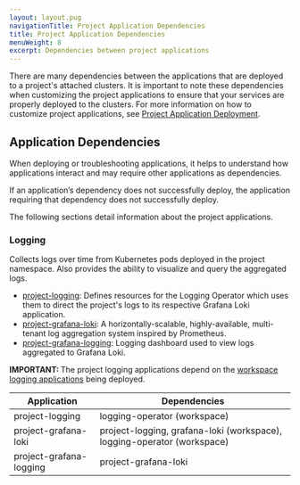 ```yaml
---
layout: layout.pug
navigationTitle: Project Application Dependencies
title: Project Application Dependencies
menuWeight: 8
excerpt: Dependencies between project applications
---
```


There are many dependencies between the applications that are deployed to a project's attached clusters. It is important to note these dependencies when customizing the project applications to ensure that your services are properly deployed to the clusters. For more information on how to customize project applications, see [Project Application Deployment](../application-deployment#deploy-an-application-with-a-custom-configuration).

## Application Dependencies

When deploying or troubleshooting applications, it helps to understand how applications interact and may require other applications as dependencies.

If an application’s dependency does not successfully deploy, the application requiring that dependency does not successfully deploy.

The following sections detail information about the project applications.

### Logging

Collects logs over time from Kubernetes pods deployed in the project namespace. Also provides the ability to visualize and query the aggregated logs.

- [project-logging](https://grafana.com/oss/grafana/): Defines resources for the Logging Operator which uses them to direct the project's logs to its respective Grafana Loki application.
- [project-grafana-loki](https://grafana.com/oss/loki/): A horizontally-scalable, highly-available, multi-tenant log aggregation system inspired by Prometheus.
- [project-grafana-logging](https://grafana.com/oss/grafana/): Logging dashboard used to view logs aggregated to Grafana Loki.

<p class="message--important"><strong>IMPORTANT: </strong> The project logging applications depend on the <a href="../../../workspaces/workspace-platform-services/platform-service-dependencies/">workspace logging applications</a> being deployed.</p>

| **Application**         | **Dependencies**                                                        |
| ----------------------- | ----------------------------------------------------------------------- |
| project-logging         | logging-operator (workspace)                             |
| project-grafana-loki    | project-logging, grafana-loki (workspace), logging-operator (workspace) |
| project-grafana-logging | project-grafana-loki                                                    |
